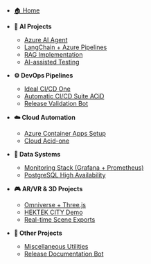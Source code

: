 - [🏠 Home](/)

- **🤖 AI Projects**
  - [Azure AI Agent](/projects/ai-agent-azure.md)
  - [LangChain + Azure Pipelines](/projects/langchain-azure.md)
  - [RAG Implementation](/projects/rag-system.md)
  - [AI-assisted Testing](/projects/self-healing-tests.md)

- **⚙️ DevOps Pipelines**
  - [Ideal CI/CD One](/projects/devops-pipeline.md)
  - [Automatic CI/CD Suite ACiD](/projects/ai-agent-azure.md)
  - [Release Validation Bot](/projects/release-bot.md)

- **☁️ Cloud Automation**
  - [Azure Container Apps Setup](/projects/azure-container.md)
  - [Cloud Acid-one](/projects/cloud-automation.md)

- **💾 Data Systems**
  - [Monitoring Stack (Grafana + Prometheus)](/projects/monitoring-stack.md)
  - [PostgreSQL High Availability](/projects/postgresql.md)

- **🎮 AR/VR & 3D Projects**
  - [Omniverse + Three.js](/projects/omniverse-threejs.md)
  - [HEKTEK CITY Demo](/projects/r3d-projects.md)
  - [Real-time Scene Exports](/projects/scene-exports.md)

- **🧩 Other Projects**
  - [Miscellaneous Utilities](/projects/dev-prototypes.md)
  - [Release Documentation Bot](/projects/docbot.md)
